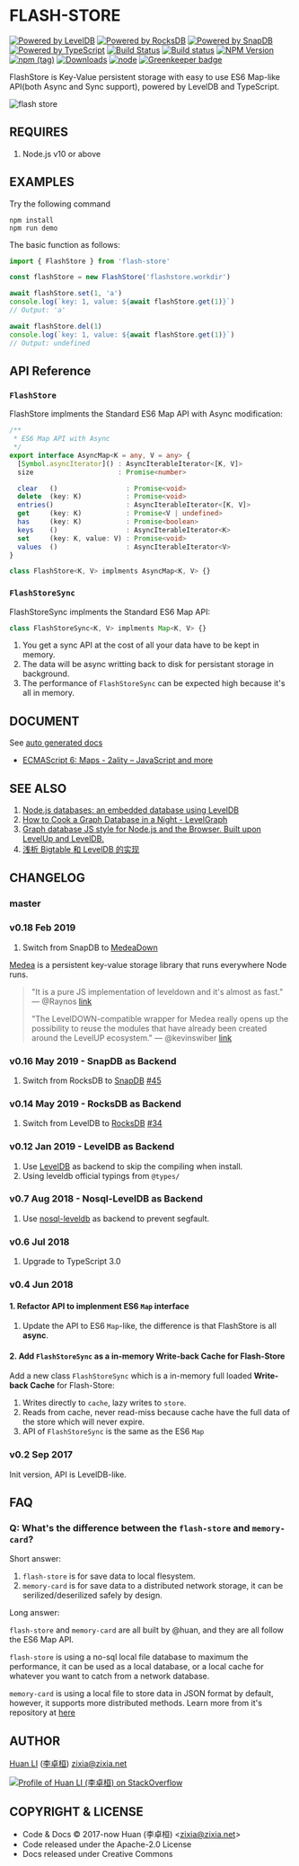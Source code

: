 # FLASH-STORE

[![Powered by LevelDB](https://img.shields.io/badge/Powered%20By-LevelDB-green.svg)](https://leveldb.org/)
[![Powered by RocksDB](https://img.shields.io/badge/Powered%20By-RocksDB-green.svg)](https://rocksdb.org/)
[![Powered by SnapDB](https://img.shields.io/badge/Powered%20By-SnapDB-green.svg)](https://www.npmjs.com/package/snap-db)
[![Powered by TypeScript](https://img.shields.io/badge/Powered%20By-TypeScript-blue.svg)](https://www.typescriptlang.org/)
[![Build Status](https://travis-ci.com/huan/flash-store.svg?branch=master)](https://travis-ci.com/huan/flash-store)
[![Build status](https://ci.appveyor.com/api/projects/status/avwx4bnldox01870?svg=true)](https://ci.appveyor.com/project/zixia/flash-store)
[![NPM Version](https://badge.fury.io/js/flash-store.svg)](https://badge.fury.io/js/flash-store)
[![npm (tag)](https://img.shields.io/npm/v/flash-store/next.svg)](https://www.npmjs.com/package/flash-store?activeTab=versions)
[![Downloads](http://img.shields.io/npm/dm/flash-store.svg?style=flat-square)](https://npmjs.org/package/flash-store)
[![node](https://img.shields.io/node/v/flash-store.svg?maxAge=604800)](https://nodejs.org/) [![Greenkeeper badge](https://badges.greenkeeper.io/huan/flash-store.svg)](https://greenkeeper.io/)

FlashStore is Key-Value persistent storage with easy to use ES6 Map-like API(both Async and Sync support), powered by LevelDB and TypeScript.

![flash store](https://huan.github.io/flash-store/images/flash-store.png)

## REQUIRES

1. Node.js v10 or above

## EXAMPLES

Try the following command

```shell
npm install
npm run demo
```

The basic function as follows:

```ts
import { FlashStore } from 'flash-store'

const flashStore = new FlashStore('flashstore.workdir')

await flashStore.set(1, 'a')
console.log(`key: 1, value: ${await flashStore.get(1)}`)
// Output: 'a'

await flashStore.del(1)
console.log(`key: 1, value: ${await flashStore.get(1)}`)
// Output: undefined
```

## API Reference

### `FlashStore`

FlashStore implments the Standard ES6 Map API with Async modification:

```ts
/**
 * ES6 Map API with Async
 */
export interface AsyncMap<K = any, V = any> {
  [Symbol.asyncIterator]() : AsyncIterableIterator<[K, V]>
  size                     : Promise<number>

  clear   ()                 : Promise<void>
  delete  (key: K)           : Promise<void>
  entries()                  : AsyncIterableIterator<[K, V]>
  get     (key: K)           : Promise<V | undefined>
  has     (key: K)           : Promise<boolean>
  keys    ()                 : AsyncIterableIterator<K>
  set     (key: K, value: V) : Promise<void>
  values  ()                 : AsyncIterableIterator<V>
}

class FlashStore<K, V> implments AsyncMap<K, V> {}
```

### `FlashStoreSync`

FlashStoreSync implments the Standard ES6 Map API:

```ts
class FlashStoreSync<K, V> implments Map<K, V> {}
```

1. You get a sync API at the cost of all your data have to be kept in memory.
1. The data will be async writting back to disk for persistant storage in background.
1. The performance of `FlashStoreSync` can be expected high because it's all in memory.

## DOCUMENT

See [auto generated docs](https://huan.github.io/flash-store)

* [ECMAScript 6: Maps - 2ality – JavaScript and more](http://2ality.com/2015/01/es6-maps-sets.html)

## SEE ALSO

1. [Node.js databases: an embedded database using LevelDB](https://blog.yld.io/2016/10/24/node-js-databases-an-embedded-database-using-leveldb)
2. [How to Cook a Graph Database in a Night - LevelGraph](http://nodejsconfit.levelgraph.io/)
3. [Graph database JS style for Node.js and the Browser. Built upon LevelUp and LevelDB.](https://github.com/levelgraph/levelgraph)
4. [浅析 Bigtable 和 LevelDB 的实现](http://draveness.me/bigtable-leveldb.html)

## CHANGELOG

### master

### v0.18 Feb 2019

1. Switch from SnapDB to [MedeaDown](https://github.com/medea/medeadown)

[Medea](https://github.com/medea/medea) is a persistent key-value storage library that runs everywhere Node runs.

> "It is a pure JS implementation of leveldown and it's almost as fast."
> &mdash; @Raynos [link](https://github.com/medea/medeadown/issues/2#issue-38431966)  
>  
> "The LevelDOWN-compatible wrapper for Medea really opens up the possibility to reuse the modules that have already been created around the LevelUP ecosystem."
> &mdash; @kevinswiber [link](https://github.com/medea/medeadown/issues/2#issuecomment-49785861)

### v0.16 May 2019 - SnapDB as Backend

1. Switch from RocksDB to [SnapDB](https://github.com/ClickSimply/snap-db) [#45](https://github.com/huan/flash-store/issues/45)

### v0.14 May 2019 - RocksDB as Backend

1. Switch from LevelDB to [RocksDB](https://www.npmjs.com/package/rocksdb) [#34](https://github.com/huan/flash-store/issues/34)

### v0.12 Jan 2019 - LevelDB as Backend

1. Use [LevelDB](https://github.com/level/leveldown) as backend to skip the compiling when install.
1. Using leveldb official typings from `@types/`

### v0.7 Aug 2018 - Nosql-LevelDB as Backend

1. Use [nosql-leveldb](https://github.com/snowyu/node-nosql-leveldb) as backend to prevent segfault.

### v0.6 Jul 2018

1. Upgrade to TypeScript 3.0

### v0.4 Jun 2018

#### 1. Refactor API to implenment ES6 `Map` interface

1. Update the API to ES6 `Map`-like, the difference is that FlashStore is all **async**.

#### 2. Add `FlashStoreSync` as a in-memory **Write-back Cache** for Flash-Store

Add a new class `FlashStoreSync` which is a in-memory full loaded **Write-back Cache** for Flash-Store:

1. Writes directly to `cache`, lazy writes to `store`.
1. Reads from cache, never read-miss because cache have the full data of the store which will never expire.
1. API of `FlashStoreSync` is the same as the ES6 `Map`

### v0.2 Sep 2017

Init version, API is LevelDB-like.

## FAQ

### Q: What's the difference between the `flash-store` and `memory-card`?

Short answer:

1. `flash-store` is for save data to local flesystem.
1. `memory-card` is for save data to a distributed network storage, it can be serilized/deserilized safely by design.

Long answer:

`flash-store` and `memory-card` are all built by @huan, and they are all follow the ES6 Map API.

`flash-store` is using a no-sql local file database to maximum the performance, it can be used as a local database, or a local cache for whatever you want to catch from a network database.

`memory-card` is using a local file to store data in JSON format by default, however, it supports more distributed methods. Learn more from it's repository at [here](https://github.com/huan/memory-card)

## AUTHOR

[Huan LI](https://github.com/huan) ([李卓桓](http://linkedin.com/in/zixia)) zixia@zixia.net

[![Profile of Huan LI (李卓桓) on StackOverflow](https://stackexchange.com/users/flair/265499.png)](https://stackexchange.com/users/265499)

## COPYRIGHT & LICENSE

* Code & Docs © 2017-now Huan (李卓桓) \<zixia@zixia.net\>
* Code released under the Apache-2.0 License
* Docs released under Creative Commons
